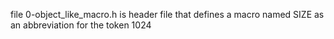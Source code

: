 file 0-object_like_macro.h is header file that defines a macro named SIZE as an abbreviation for the token 1024
